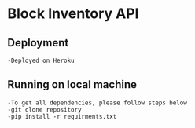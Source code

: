 # Block Inventory API

## Deployment 
    -Deployed on Heroku

## Running on local machine
    -To get all dependencies, please follow steps below
    -git clone repository
    -pip install -r requirments.txt